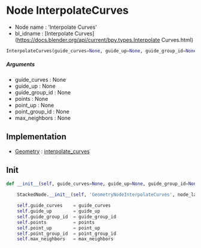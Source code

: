 # Node InterpolateCurves

- Node name : 'Interpolate Curves'
- bl_idname : [Interpolate Curves](https://docs.blender.org/api/current/bpy.types.Interpolate Curves.html)


``` python
InterpolateCurves(guide_curves=None, guide_up=None, guide_group_id=None, points=None, point_up=None, point_group_id=None, max_neighbors=None, node_label=None, node_color=None)
```
##### Arguments

- guide_curves : None
- guide_up : None
- guide_group_id : None
- points : None
- point_up : None
- point_group_id : None
- max_neighbors : None

## Implementation

- [Geometry](/docs/GeoNodes/Geometry.md) : [interpolate_curves](/docs/GeoNodes/Geometry.md#interpolate_curves)

## Init

``` python
def __init__(self, guide_curves=None, guide_up=None, guide_group_id=None, points=None, point_up=None, point_group_id=None, max_neighbors=None, node_label=None, node_color=None):

    StackedNode.__init__(self, 'GeometryNodeInterpolateCurves', node_label=node_label, node_color=node_color)

    self.guide_curves    = guide_curves
    self.guide_up        = guide_up
    self.guide_group_id  = guide_group_id
    self.points          = points
    self.point_up        = point_up
    self.point_group_id  = point_group_id
    self.max_neighbors   = max_neighbors
```
